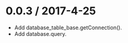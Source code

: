 
0.0.3 / 2017-4-25
==================
  - Add database_table_base.getConnection().
  - Add database.query.